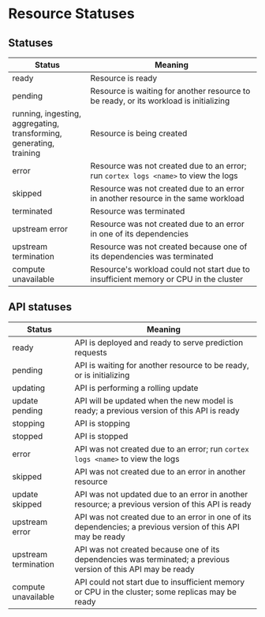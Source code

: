 # Resource Statuses

## Statuses

| Status               | Meaning |
|----------------------|---|
| ready                | Resource is ready |
| pending              | Resource is waiting for another resource to be ready, or its workload is initializing |
| running, ingesting,<br>aggregating, transforming,<br>generating, training | Resource is being created |
| error                | Resource was not created due to an error; run `cortex logs <name>` to view the logs |
| skipped              | Resource was not created due to an error in another resource in the same workload |
| terminated           | Resource was terminated |
| upstream error       | Resource was not created due to an error in one of its dependencies |
| upstream termination | Resource was not created because one of its dependencies was terminated |
| compute unavailable  | Resource's workload could not start due to insufficient memory or CPU in the cluster |

## API statuses

| Status               | Meaning |
|----------------------|---|
| ready                | API is deployed and ready to serve prediction requests |
| pending              | API is waiting for another resource to be ready, or is initializing |
| updating             | API is performing a rolling update |
| update pending       | API will be updated when the new model is ready; a previous version of this API is ready |
| stopping             | API is stopping |
| stopped              | API is stopped |
| error                | API was not created due to an error; run `cortex logs <name>` to view the logs |
| skipped              | API was not created due to an error in another resource |
| update skipped       | API was not updated due to an error in another resource; a previous version of this API is ready |
| upstream error       | API was not created due to an error in one of its dependencies; a previous version of this API may be ready |
| upstream termination | API was not created because one of its dependencies was terminated; a previous version of this API may be ready |
| compute unavailable  | API could not start due to insufficient memory or CPU in the cluster; some replicas may be ready |
